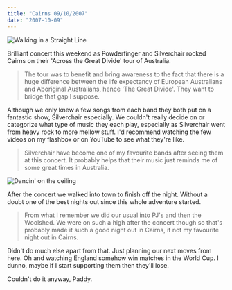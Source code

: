 ```yaml
---
title: "Cairns 09/10/2007"
date: "2007-10-09"
---
```

![Walking in a Straight Line](/images/PA070059.JPG "Walking in a Straight Line")

Brilliant concert this weekend as Powderfinger and Silverchair rocked Cairns on their 'Across the Great Divide' tour of Australia.
> The tour was to benefit and bring awareness to the fact that there is a huge difference between the life expectancy of European Australians and Aboriginal Australians, hence 'The Great Divide'. They want to bridge that gap I suppose.

Although we only knew a few songs from each band they both put on a fantastic show, Silverchair especially. We couldn't really decide on or categorize what type of music they each play, especially as Silverchair went from heavy rock to more mellow stuff. I'd recommend watching the few videos on my flashbox or on YouTube to see what they're like.
> Silverchair have become one of my favourite bands after seeing them at this concert. It probably helps that their music just reminds me of some great times in Australia.

![Dancin' on the ceiling](/images/PA080110.JPG "Dancin' on the ceiling")

After the concert we walked into town to finish off the night. Without a doubt one of the best nights out since this whole adventure started.
> From what I remember we did our usual into PJ's and then the Woolshed. We were on such a high after the concert though so that's probably made it such a good night out in Cairns, if not my favourite night out in Cairns.

Didn't do much else apart from that. Just planning our next moves from here. Oh and watching England somehow win matches in the World Cup. I dunno, maybe if I start supporting them then they'll lose.

Couldn't do it anyway,
Paddy.